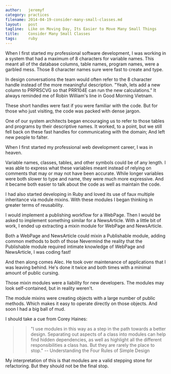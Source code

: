 ```yaml
---
author:   jeremyf
category: practices
filename: 2014-04-19-consider-many-small-classes.md
layout:   post
tagline:  Like on Moving Day, Its Easier to Move Many Small Things
title:    Consider Many Small Classes
tags:     ruby
---
```


When I first started my professional software development, I was working in a system that had a maximum of 8 characters for variable names.
This meant all of the database columns, table names, program names, were a garbled mess.
Those 8 character names sure were fast to create and type.

In design conversations the team would often refer to the 8 character handle instead of the more meaningful description.
"Yeah, lets add a new column to PRPRSCVG so that PRR104E can run the new calculations."
It always reminded me of Robin William's line in Good Morning Vietnam.

These short handles were fast if you were familiar with the code.
But for those who just visiting, the code was packed with dense jargon.

One of our system architects began encouraging us to refer to those tables and programs by their descriptive names.
It worked, to a point, but we still fell back on these fast handles for communicating with the domain; And left new people to falter.

When I first started my professional web development career, I was in heaven.

Variable names, classes, tables, and other symbols could be of any length.
I was able to express what these variables meant instead of relying on comments that may or may not have been accurate.
While longer variables were both slower to type and name, they were much more expressive.
And it became both easier to talk about the code as well as maintain the code.

I had also started developing in Ruby and loved its use of faux multiple inheritance via module mixins.
With these modules I began thinking in greater terms of reusability.

I would implement a publishing workflow for a WebPage.
Then I would be asked to implement something similar for a NewsArticle.
With a little bit of work, I ended up extracting a mixin module for WebPage and NewsArticle.

Both a WebPage and NewsArticle could mixin a Publishable module, adding common methods to both of those Nevermind the reality that the Publishable module required intimate knowledge of WebPage and NewsArticle, I was coding fast!

And then along comes Alec.
He took over maintenance of applications that I was leaving behind.
He's done it twice and both times with a minimal amount of public cursing.

Those mixin modules were a liability for new developers.
The modules may look self-contained, but in reality weren't.

The module mixins were creating objects with a large number of public methods.
Which makes it easy to operate directly on those objects.
And soon I had a big ball of mud.

I should take a cue from Corey Haines:

>> "I use modules in this way as a step in the path towards a better design.
>> Separating out aspects of a class into modules can help find hidden dependencies, as well as highlight all the different responsibilities a class has.
>> But they are rarely the place to stop." -- Understanding the Four Rules of Simple Design

My interpretation of this is that modules are a valid stepping stone for refactoring.
But they should not be the final stop.
